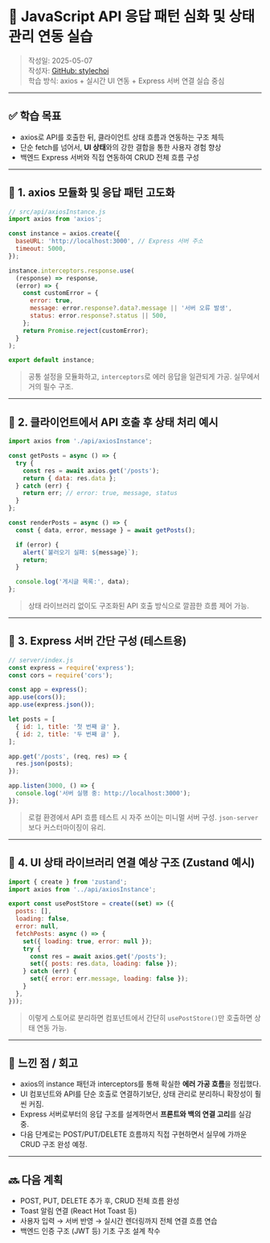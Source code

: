# 📘 JavaScript API 응답 패턴 심화 및 상태 관리 연동 실습

> 작성일: 2025-05-07  
> 작성자: [GitHub: stylechoi](https://github.com/stylechoi)  
> 학습 방식: axios + 실시간 UI 연동 + Express 서버 연결 실습 중심

---

## ✅ 학습 목표

- axios로 API를 호출한 뒤, 클라이언트 상태 흐름과 연동하는 구조 체득
- 단순 fetch를 넘어서, **UI 상태**와의 강한 결합을 통한 사용자 경험 향상
- 백엔드 Express 서버와 직접 연동하여 CRUD 전체 흐름 구성

---

## 📒 1. axios 모듈화 및 응답 패턴 고도화

```js
// src/api/axiosInstance.js
import axios from 'axios';

const instance = axios.create({
  baseURL: 'http://localhost:3000', // Express 서버 주소
  timeout: 5000,
});

instance.interceptors.response.use(
  (response) => response,
  (error) => {
    const customError = {
      error: true,
      message: error.response?.data?.message || '서버 오류 발생',
      status: error.response?.status || 500,
    };
    return Promise.reject(customError);
  }
);

export default instance;
```

> 공통 설정을 모듈화하고, `interceptors`로 에러 응답을 일관되게 가공. 실무에서 거의 필수 구조.

---

## 📒 2. 클라이언트에서 API 호출 후 상태 처리 예시

```js
import axios from './api/axiosInstance';

const getPosts = async () => {
  try {
    const res = await axios.get('/posts');
    return { data: res.data };
  } catch (err) {
    return err; // error: true, message, status
  }
};

const renderPosts = async () => {
  const { data, error, message } = await getPosts();

  if (error) {
    alert(`불러오기 실패: ${message}`);
    return;
  }

  console.log('게시글 목록:', data);
};
```

> 상태 라이브러리 없이도 구조화된 API 호출 방식으로 깔끔한 흐름 제어 가능.

---

## 📒 3. Express 서버 간단 구성 (테스트용)

```js
// server/index.js
const express = require('express');
const cors = require('cors');

const app = express();
app.use(cors());
app.use(express.json());

let posts = [
  { id: 1, title: '첫 번째 글' },
  { id: 2, title: '두 번째 글' },
];

app.get('/posts', (req, res) => {
  res.json(posts);
});

app.listen(3000, () => {
  console.log('서버 실행 중: http://localhost:3000');
});
```

> 로컬 환경에서 API 흐름 테스트 시 자주 쓰이는 미니멀 서버 구성. `json-server`보다 커스터마이징이 유리.

---

## 📒 4. UI 상태 라이브러리 연결 예상 구조 (Zustand 예시)

```js
import { create } from 'zustand';
import axios from '../api/axiosInstance';

export const usePostStore = create((set) => ({
  posts: [],
  loading: false,
  error: null,
  fetchPosts: async () => {
    set({ loading: true, error: null });
    try {
      const res = await axios.get('/posts');
      set({ posts: res.data, loading: false });
    } catch (err) {
      set({ error: err.message, loading: false });
    }
  },
}));
```

> 이렇게 스토어로 분리하면 컴포넌트에서 간단히 `usePostStore()`만 호출하면 상태 연동 가능.

---

## 🧠 느낀 점 / 회고

- axios의 instance 패턴과 interceptors를 통해 확실한 **에러 가공 흐름**을 정립했다.
- UI 컴포넌트와 API를 단순 호출로 연결하기보단, 상태 관리로 분리하니 확장성이 훨씬 커짐.
- Express 서버로부터의 응답 구조를 설계하면서 **프론트와 백의 연결 고리**를 실감 중.
- 다음 단계로는 POST/PUT/DELETE 흐름까지 직접 구현하면서 실무에 가까운 CRUD 구조 완성 예정.

---

## 🔜 다음 계획

- POST, PUT, DELETE 추가 후, CRUD 전체 흐름 완성  
- Toast 알림 연결 (React Hot Toast 등)  
- 사용자 입력 → 서버 반영 → 실시간 렌더링까지 전체 연결 흐름 연습  
- 백엔드 인증 구조 (JWT 등) 기초 구조 설계 착수  
